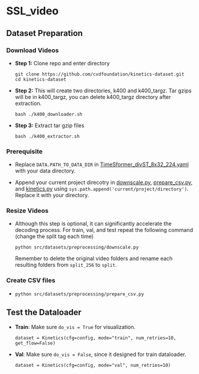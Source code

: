 # SSL_video

## Dataset Preparation

### Download Videos
* **Step 1:** Clone repo and enter directory
    ```
    git clone https://github.com/cvdfoundation/kinetics-dataset.git
    cd kinetics-dataset
    ```
* **Step 2:** This will create two directories, k400 and k400_targz. Tar gzips will be in k400_targz, you can delete k400_targz directory after extraction.
    ```
    bash ./k400_downloader.sh
    ```
* **Step 3:** Extract tar gzip files
    ```
    bash ./k400_extractor.sh
    ```
### Prerequisite
* Replace `DATA.PATH_TO_DATA_DIR` in [TimeSformer_divST_8x32_224.yaml](src/configs/TimeSformer_divST_8x32_224.yaml) with your data directory.

* Append your current project direcotry in [downscale.py](src/datasets/preprocessing/downscale.py), [prepare_csv.py](src/datasets/preprocessing/prepare_csv.py), and [kinetics.py](src/datasets/kinetics.py) using `sys.path.append('current/project/directory')`. Replace it with your directory.

### Resize Videos

* Although this step is optional, it can significantly accelerate the decoding process. For train, val, and test repeat the following command (change the split tag each time)
    ```
    python src/datasets/preprocessing/downscale.py
    ```
    Remember to delete the original video folders and rename each resulting folders from `split_256` to `split`.

### Create CSV files

*   ```
    python src/datasets/preprocessing/prepare_csv.py 
    ```

## Test the Dataloader
* **Train**: Make sure `do_vis = True` for visualization.
    ``` 
    dataset = Kinetics(cfg=config, mode="train", num_retries=10, get_flow=False) 
    ```
* **Val**: Make sure `do_vis = False`, since it designed for train dataloader.
    ``` 
    dataset = Kinetics(cfg=config, mode="val", num_retries=10)
    ```